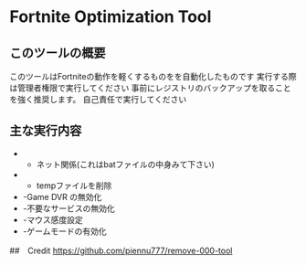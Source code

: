 # Fortnite Optimization Tool

## このツールの概要
このツールはFortniteの動作を軽くするものをを自動化したものです
実行する際は管理者権限で実行してください
事前にレジストリのバックアップを取ることを強く推奨します。
自己責任で実行してください

## 主な実行内容
- - ネット関係(これはbatファイルの中身みて下さい)
- - tempファイルを削除
- -Game DVR の無効化
- -不要なサービスの無効化
- -マウス感度設定
- -ゲームモードの有効化

##　Credit
https://github.com/piennu777/remove-000-tool
